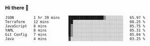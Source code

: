### Hi there 👋


<!--START_SECTION:waka-->

```text
JSON         1 hr 39 mins    ████████████████▒░░░░░░░░   65.97 %
Terraform    12 mins         ██░░░░░░░░░░░░░░░░░░░░░░░   08.25 %
JavaScript   8 mins          █▒░░░░░░░░░░░░░░░░░░░░░░░   05.75 %
YAML         8 mins          █▒░░░░░░░░░░░░░░░░░░░░░░░   05.31 %
Git Config   7 mins          █▒░░░░░░░░░░░░░░░░░░░░░░░   05.04 %
Java         4 mins          ▓░░░░░░░░░░░░░░░░░░░░░░░░   03.25 %
```

<!--END_SECTION:waka-->

<!--
**ssrahul96/ssrahul96** is a ✨ _special_ ✨ repository because its `README.md` (this file) appears on your GitHub profile.

Here are some ideas to get you started:

- 🔭 I’m currently working on ...
- 🌱 I’m currently learning ...
- 👯 I’m looking to collaborate on ...
- 🤔 I’m looking for help with ...
- 💬 Ask me about ...
- 📫 How to reach me: ...
- 😄 Pronouns: ...
- ⚡ Fun fact: ...
-->
